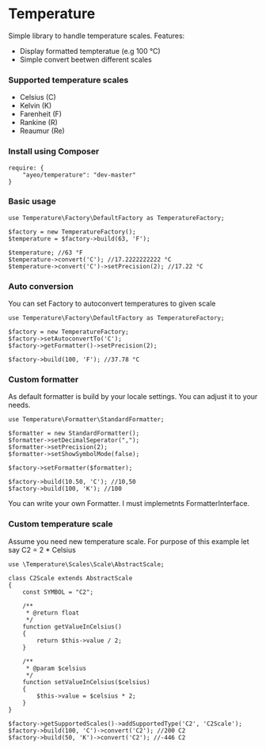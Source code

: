 Temperature
===========

Simple library to handle temperature scales. Features:
* Display formatted tempteratue (e.g 100 °C)
* Simple convert beetwen different scales

### Supported temperature scales
* Celsius (C)
* Kelvin (K)
* Farenheit (F)
* Rankine (R)
* Reaumur (Re)

### Install using Composer
```
require: {
	"ayeo/temperature": "dev-master"
}
```

### Basic usage
```
use Temperature\Factory\DefaultFactory as TemperatureFactory;

$factory = new TemperatureFactory();
$temperature = $factory->build(63, 'F');

$temperature; //63 °F
$temperature->convert('C'); //17.2222222222 °C
$temperature->convert('C')->setPrecision(2); //17.22 °C
```

### Auto conversion
You can set Factory to autoconvert temperatures to given scale
```
use Temperature\Factory\DefaultFactory as TemperatureFactory;

$factory = new TemperatureFactory;
$factory->setAutoconvertTo('C');
$factory->getFormatter()->setPrecision(2);

$factory->build(100, 'F'); //37.78 °C
```

### Custom formatter
As default formatter is build by your locale settings. You can adjust it to your needs.
```
use Temperature\Formatter\StandardFormatter;

$formatter = new StandardFormatter();
$formatter->setDecimalSeperator(",");
$formatter->setPrecision(2);
$formatter->setShowSymbolMode(false);

$factory->setFormatter($formatter);

$factory->build(10.50, 'C'); //10,50
$factory->build(100, 'K'); //100
```
You can write your own Formatter. I must implemetnts FormatterInterface.

### Custom temperature scale
Assume you need new temperature scale. For purpose of this example let say C2 = 2 * Celsius
```
use \Temperature\Scales\Scale\AbstractScale;

class C2Scale extends AbstractScale
{
	const SYMBOL = "C2";

	/**
	 * @return float
	 */
	function getValueInCelsius()
	{
		return $this->value / 2;
	}

	/**
	 * @param $celsius
	 */
	function setValueInCelsius($celsius)
	{
		$this->value = $celsius * 2;
	}
}

$factory->getSupportedScales()->addSupportedType('C2', 'C2Scale');
$factory->build(100, 'C')->convert('C2'); //200 C2
$factory->build(50, 'K')->convert('C2'); //-446 C2
```

